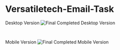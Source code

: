 ﻿# Versatiletech-Email-Task
Desktop Version
![Final Completed Desktop Version](https://github.com/user-attachments/assets/446889c7-f041-4669-96d5-ffb1bc5a358a)


<br/>

Mobile Version
![Final Completed Mobile Version](https://github.com/user-attachments/assets/35e79639-32f6-4296-9eb5-a0b1ead81b5a)
